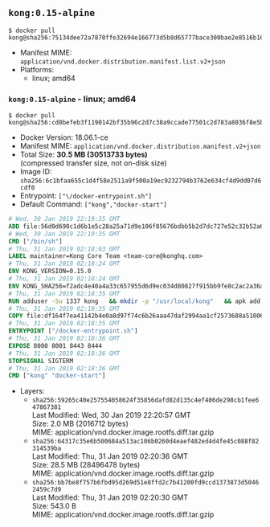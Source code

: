 ## `kong:0.15-alpine`

```console
$ docker pull kong@sha256:75134dee72a7870ffe32694e166773d5b8d65777bace300bae2e8516b16d6e0b
```

-	Manifest MIME: `application/vnd.docker.distribution.manifest.list.v2+json`
-	Platforms:
	-	linux; amd64

### `kong:0.15-alpine` - linux; amd64

```console
$ docker pull kong@sha256:cd0befeb3f1190142bf35b96c2d7c38a9ccade77501c2d783a8036f8e5b8b29a
```

-	Docker Version: 18.06.1-ce
-	Manifest MIME: `application/vnd.docker.distribution.manifest.v2+json`
-	Total Size: **30.5 MB (30513733 bytes)**  
	(compressed transfer size, not on-disk size)
-	Image ID: `sha256:6c1bfaa655c1d4f58e2511a9f500a19ec9232794b3762e634cf4d9dd07d6cdf0`
-	Entrypoint: `["\/docker-entrypoint.sh"]`
-	Default Command: `["kong","docker-start"]`

```dockerfile
# Wed, 30 Jan 2019 22:19:35 GMT
ADD file:56d0d690c1d6b1e5c28a25a71d9e106f85676bdbb5b2d7dc727e52c32b52a692 in / 
# Wed, 30 Jan 2019 22:19:35 GMT
CMD ["/bin/sh"]
# Thu, 31 Jan 2019 02:18:03 GMT
LABEL maintainer=Kong Core Team <team-core@konghq.com>
# Thu, 31 Jan 2019 02:18:24 GMT
ENV KONG_VERSION=0.15.0
# Thu, 31 Jan 2019 02:18:24 GMT
ENV KONG_SHA256=f2adc4e40a4a33c657955d6d9ec034d80827f915bb9fe8c2ac2a36aed7edf13b
# Thu, 31 Jan 2019 02:18:35 GMT
RUN adduser -Su 1337 kong 	&& mkdir -p "/usr/local/kong" 	&& apk add --no-cache --virtual .build-deps wget tar ca-certificates 	&& apk add --no-cache libgcc openssl pcre perl tzdata curl libcap su-exec 	&& wget -O kong.tar.gz "https://bintray.com/kong/kong-community-edition-alpine-tar/download_file?file_path=kong-community-edition-$KONG_VERSION.apk.tar.gz" 	&& echo "$KONG_SHA256 *kong.tar.gz" | sha256sum -c - 	&& tar -xzf kong.tar.gz -C /tmp 	&& rm -f kong.tar.gz 	&& cp -R /tmp/usr / 	&& rm -rf /tmp/usr 	&& cp -R /tmp/etc / 	&& rm -rf /tmp/etc 	&& apk del .build-deps
# Thu, 31 Jan 2019 02:18:35 GMT
COPY file:df164f7ea41142b4e0a8d97f74c6b26aaa47daf2994aa1cf2573688a51006eee in /docker-entrypoint.sh 
# Thu, 31 Jan 2019 02:18:35 GMT
ENTRYPOINT ["/docker-entrypoint.sh"]
# Thu, 31 Jan 2019 02:18:36 GMT
EXPOSE 8000 8001 8443 8444
# Thu, 31 Jan 2019 02:18:36 GMT
STOPSIGNAL SIGTERM
# Thu, 31 Jan 2019 02:18:36 GMT
CMD ["kong" "docker-start"]
```

-	Layers:
	-	`sha256:59265c40e257554058624f35856dafd82d135c4ef406de298cb1fee647867381`  
		Last Modified: Wed, 30 Jan 2019 22:20:57 GMT  
		Size: 2.0 MB (2016712 bytes)  
		MIME: application/vnd.docker.image.rootfs.diff.tar.gzip
	-	`sha256:64317c35e6b500684a513ac106b0260d4eaef482ed4d4fe45c088f82314539ba`  
		Last Modified: Thu, 31 Jan 2019 02:20:36 GMT  
		Size: 28.5 MB (28496478 bytes)  
		MIME: application/vnd.docker.image.rootfs.diff.tar.gzip
	-	`sha256:bb7be8f757b6fbd95d269d51e8ffd2c7b41200fd9ccd1373873d50462459c7d9`  
		Last Modified: Thu, 31 Jan 2019 02:20:30 GMT  
		Size: 543.0 B  
		MIME: application/vnd.docker.image.rootfs.diff.tar.gzip
